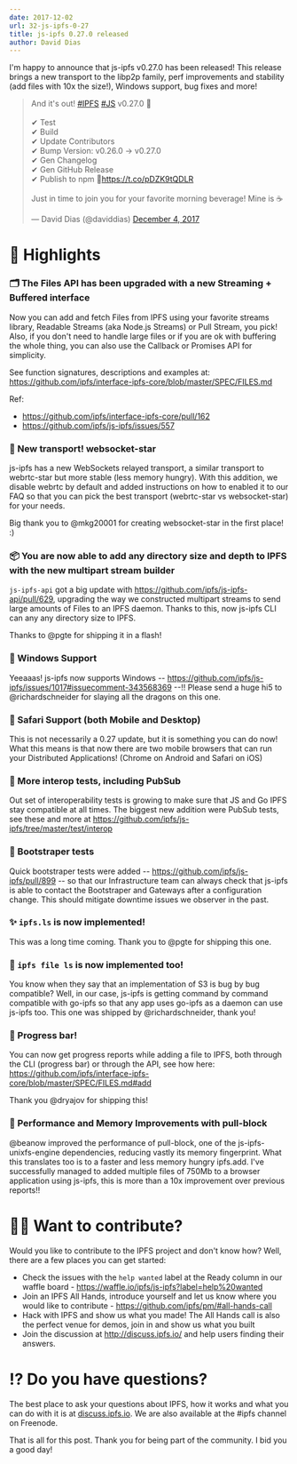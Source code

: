 ```yaml
---
date: 2017-12-02
url: 32-js-ipfs-0-27
title: js-ipfs 0.27.0 released
author: David Dias
---
```


I'm happy to announce that js-ipfs v0.27.0 has been released!  This release brings a new transport to the libp2p family, perf improvements and stability (add files with 10x the size!), Windows support, bug fixes and more!

<blockquote class="twitter-tweet" data-conversation="none" data-lang="en"><p lang="en" dir="ltr">And it&#39;s out! <a href="https://twitter.com/hashtag/IPFS?src=hash&amp;ref_src=twsrc%5Etfw">#IPFS</a> <a href="https://twitter.com/hashtag/JS?src=hash&amp;ref_src=twsrc%5Etfw">#JS</a> v0.27.0 🚀<br><br> ✔ Test<br> ✔ Build<br> ✔ Update Contributors<br> ✔ Bump Version: v0.26.0 -&gt; v0.27.0<br> ✔ Gen Changelog<br> ✔ Gen GitHub Release<br> ✔ Publish to npm 🌟<a href="https://t.co/pDZK9tQDLR">https://t.co/pDZK9tQDLR</a><br><br>Just in time to join you for your favorite morning beverage! Mine is ☕️</p>&mdash; David Dias (@daviddias) <a href="https://twitter.com/daviddias/status/937565486912606208?ref_src=twsrc%5Etfw">December 4, 2017</a></blockquote>
<script async src="https://platform.twitter.com/widgets.js" charset="utf-8"></script>

# 🔦 Highlights

### 🗂 The Files API has been upgraded with a new Streaming + Buffered interface

Now you can add and fetch Files from IPFS using your favorite streams library, Readable Streams (aka Node.js Streams) or Pull Stream, you pick! Also, if you don't need to handle large files or if you are ok with buffering the whole thing, you can also use the Callback or Promises API for simplicity.

See function signatures, descriptions and examples at: https://github.com/ipfs/interface-ipfs-core/blob/master/SPEC/FILES.md

Ref:
- https://github.com/ipfs/interface-ipfs-core/pull/162
- https://github.com/ipfs/js-ipfs/issues/557

### 🌟 New transport! websocket-star 

js-ipfs has a new WebSockets relayed transport, a similar transport to webrtc-star but more stable (less memory hungry). With this addition, we disable webrtc by default and added instructions on how to enabled it to our FAQ so that you can pick the best transport (webrtc-star vs websocket-star) for your needs.

Big thank you to @mkg20001 for creating websocket-star in the first place! :)

### 📦 You are now able to add any directory size and depth to IPFS with the new multipart stream builder

`js-ipfs-api` got a big update with https://github.com/ipfs/js-ipfs-api/pull/629, upgrading the way we constructed multipart streams to send large amounts of Files to an IPFS daemon. Thanks to this, now js-ipfs CLI can any any directory size to IPFS. 

Thanks to @pgte for shipping it in a flash!

### 🏡 Windows Support

Yeeaaas! js-ipfs now supports Windows -- https://github.com/ipfs/js-ipfs/issues/1017#issuecomment-343568369 --!! Please send a huge hi5 to @richardschneider for slaying all the dragons on this one.

### 🦁 Safari Support (both Mobile and Desktop)

This is not necessarily a 0.27 update, but it is something you can do now! What this means is that now there are two mobile browsers that can run your Distributed Applications! (Chrome on Android and Safari on iOS)

### 🚥 More interop tests, including PubSub

Out set of interoperability tests is growing to make sure that JS and Go IPFS stay compatible at all times. The biggest new addition were PubSub tests, see these and more at https://github.com/ipfs/js-ipfs/tree/master/test/interop

### 👢 Bootstraper tests

Quick bootstraper tests were added -- https://github.com/ipfs/js-ipfs/pull/899 -- so that our Infrastructure team can always check that js-ipfs is able to contact the Bootstraper and Gateways after a configuration change. This should mitigate downtime issues we observer in the past.

### ✨ `ipfs.ls` is now implemented!

This was a long time coming. Thank you to @pgte for shipping this one.

### 💫 `ipfs file ls` is now implemented too!

You know when they say that an implementation of S3 is bug by bug compatible? Well, in our case, js-ipfs is getting command by command compatible with go-ipfs so that any app uses go-ipfs as a daemon can use js-ipfs too. This one was shipped by @richardschneider, thank you!

### 📶 Progress bar!

You can now get progress reports while adding a file to IPFS, both through the CLI (progress bar) or through the API, see how here: https://github.com/ipfs/interface-ipfs-core/blob/master/SPEC/FILES.md#add

Thank you @dryajov for shipping this! 

### 🎢 Performance and Memory Improvements with pull-block

@beanow improved the performance of pull-block, one of the js-ipfs-unixfs-engine dependencies, reducing vastly its memory fingerprint. What this translates too is to a faster and less memory hungry ipfs.add. I've successfully managed to added multiple files of 750Mb to a browser application using js-ipfs, this is more than a 10x improvement over previous reports!!

# 🙌🏽 Want to contribute?

Would you like to contribute to the IPFS project and don't know how? Well, there are a few places you can get started:

- Check the issues with the `help wanted` label at the Ready column in our waffle board - https://waffle.io/ipfs/js-ipfs?label=help%20wanted
- Join an IPFS All Hands, introduce yourself and let us know where you would like to contribute - https://github.com/ipfs/pm/#all-hands-call
- Hack with IPFS and show us what you made! The All Hands call is also the perfect venue for demos, join in and show us what you built
- Join the discussion at http://discuss.ipfs.io/ and help users finding their answers.

# ⁉️ Do you have questions?

The best place to ask your questions about IPFS, how it works and what you can do with it is at [discuss.ipfs.io](http://discuss.ipfs.io). We are also available at the #ipfs channel on Freenode.

That is all for this post. Thank you for being part of the community. I bid you a good day!
